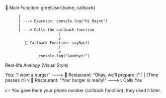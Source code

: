 🧠 Main Function: greetUser(name, callback)

          |
          | ---> Executes: console.log("Hi Rajat")
          |
          | ---> Calls the callback function
                            |
                            v
             🧠 Callback Function: sayBye()
                            |
                            v
                   console.log("Goodbye!")



Real-life Analogy (Visual Style)

You: “I want a burger”  --->  🍔 Restaurant: “Okay, we’ll prepare it”
                                      |
                                      | (Time passes ⏱)
                                      v
                   🍔 Restaurant: “Your burger is ready!” ---> 📞 Calls You


👉 You gave them your phone number (callback function), they used it later.